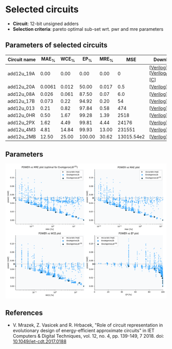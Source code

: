 
Selected circuits
===================
 - **Circuit**: 12-bit unsigned adders
 - **Selection criteria**: pareto optimal sub-set wrt. pwr and mre parameters

Parameters of selected circuits
----------------------------

| Circuit name | MAE<sub>%</sub> | WCE<sub>%</sub> | EP<sub>%</sub> | MRE<sub>%</sub> | MSE | Download |
| --- |  --- | --- | --- | --- | --- | --- | 
| add12u_19A | 0.00 | 0.00 | 0.00 | 0.00 | 0 |  [[Verilog](add12u_19A.v)] [[Verilog<sub>PDK45</sub>](add12u_19A_pdk45.v)] [[C](add12u_19A.c)] |
| add12u_20A | 0.0061 | 0.012 | 50.00 | 0.017 | 0.5 |  [[Verilog](add12u_20A.v)]  [[C](add12u_20A.c)] |
| add12u_08A | 0.026 | 0.061 | 87.50 | 0.07 | 6.0 |  [[Verilog](add12u_08A.v)]  [[C](add12u_08A.c)] |
| add12u_17B | 0.073 | 0.22 | 94.92 | 0.20 | 54 |  [[Verilog](add12u_17B.v)]  [[C](add12u_17B.c)] |
| add12u_013 | 0.21 | 0.82 | 97.84 | 0.58 | 474 |  [[Verilog](add12u_013.v)]  [[C](add12u_013.c)] |
| add12u_0HR | 0.50 | 1.67 | 99.28 | 1.39 | 2518 |  [[Verilog](add12u_0HR.v)]  [[C](add12u_0HR.c)] |
| add12u_2PX | 1.62 | 4.49 | 99.81 | 4.44 | 24176 |  [[Verilog](add12u_2PX.v)]  [[C](add12u_2PX.c)] |
| add12u_4M3 | 4.81 | 14.84 | 99.93 | 13.00 | 231551 |  [[Verilog](add12u_4M3.v)]  [[C](add12u_4M3.c)] |
| add12u_2MB | 12.50 | 25.00 | 100.00 | 30.62 | 13015.54e2 |  [[Verilog](add12u_2MB.v)]  [[C](add12u_2MB.c)] |
    
Parameters
--------------
![Parameters figure](fig.png)

References
--------------
   - V. Mrazek, Z. Vasicek and R. Hrbacek, "Role of circuit representation in evolutionary design of energy-efficient approximate circuits" in IET Computers & Digital Techniques, vol. 12, no. 4, pp. 139-149, 7 2018. doi: [10.1049/iet-cdt.2017.0188](https://dx.doi.org/10.1049/iet-cdt.2017.0188)

             